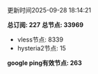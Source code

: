 更新时间2025-09-28 18:14:21

**总订阅: 227**
**总节点: 33969**
- vless节点: 8339
- hysteria2节点: 15

**google ping有效节点: 263**
